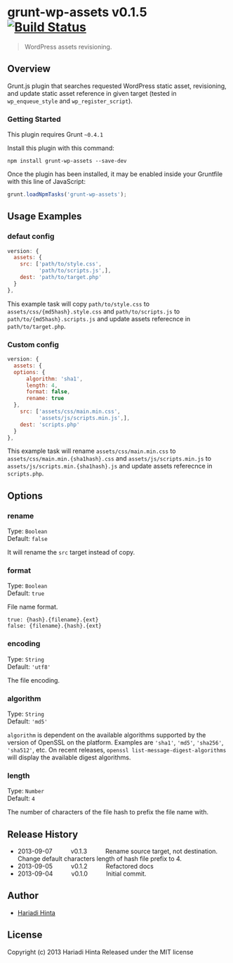 # grunt-wp-assets v0.1.5 [![Build Status](https://travis-ci.org/roots/grunt-wp-assets.png?branch=master)](https://travis-ci.org/roots/grunt-wp-assets)

> WordPress assets revisioning.

## Overview

Grunt.js plugin that searches requested WordPress static asset, revisioning, and update static asset reference in given target (tested in `wp_enqueue_style` and `wp_register_script`).


### Getting Started
This plugin requires Grunt `~0.4.1`

Install this plugin with this command:

```shell
npm install grunt-wp-assets --save-dev
```

Once the plugin has been installed, it may be enabled inside your Gruntfile with this line of JavaScript:

```js
grunt.loadNpmTasks('grunt-wp-assets');
```


## Usage Examples

### defaut config


```javascript
version: {
  assets: {
    src: ['path/to/style.css',
          'path/to/scripts.js',],
    dest: 'path/to/target.php'
  }
},

```

This example task will copy `path/to/style.css` to `assets/css/{md5hash}.style.css` and `path/to/scripts.js` to `path/to/{md5hash}.scripts.js` and update assets referecnce in `path/to/target.php`.

### Custom config


```javascript
version: {
  assets: {
  options: {
      algorithm: 'sha1',
      length: 4,
      format: false,
      rename: true
  },
    src: ['assets/css/main.min.css',
          'assets/js/scripts.min.js',],
    dest: 'scripts.php'
  }
},

```

This example task will rename `assets/css/main.min.css` to `assets/css/main.min.{sha1hash}.css` and `assets/js/scripts.min.js` to `assets/js/scripts.min.{sha1hash}.js` and update assets referecnce in `scripts.php`.


## Options

### rename

Type: `Boolean`  
Default: `false`

It will rename the `src` target instead of copy.

### format

Type: `Boolean`  
Default: `true`

File name format.
```
true: {hash}.{filename}.{ext}
false: {filename}.{hash}.{ext}
```

### encoding

Type: `String`  
Default: `'utf8'`

The file encoding.

### algorithm

Type: `String`  
Default: `'md5'`

`algorithm` is dependent on the available algorithms supported by the version of OpenSSL on the platform. Examples are `'sha1'`, `'md5'`, `'sha256'`, `'sha512'`, etc. On recent releases, `openssl list-message-digest-algorithms` will display the available digest algorithms.

### length

Type: `Number`  
Default: `4`

The number of characters of the file hash to prefix the file name with.





## Release History

 * 2013-09-07   v0.1.3   Rename source target, not destination. Change default characters length of hash file prefix to 4.
 * 2013-09-05   v0.1.2   Refactored docs
 * 2013-09-04   v0.1.0   Initial commit.
 

## Author

+ [Hariadi Hinta](https://github.com/hariadi)

## License
Copyright (c) 2013 Hariadi Hinta
Released under the MIT license

